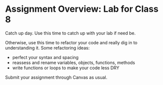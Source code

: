 # Assignment Overview: Lab for Class 8
Catch up day. Use this time to catch up with your lab if need be.

Otherwise, use this time to refactor your code and really dig in to understanding it.
Some refactoring ideas:
- perfect your syntax and spacing
- reassess and rename variables, objects, functions, methods
- write functions or loops to make your code less DRY

Submit your assignment through Canvas as usual.
